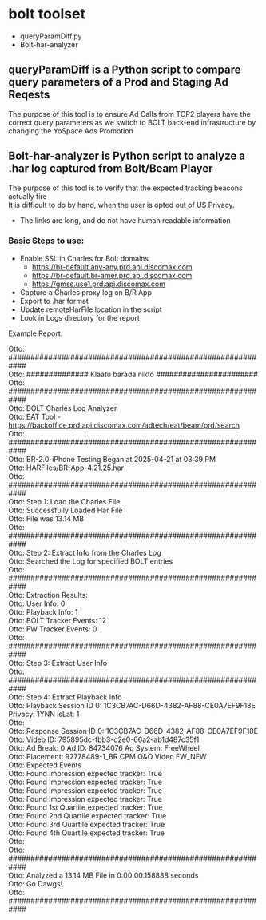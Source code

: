 # bolt toolset

* queryParamDiff.py
* Bolt-har-analyzer

## queryParamDiff is a Python script to compare query parameters of a Prod and Staging Ad Reqests
The purpose of this tool is to ensure Ad Calls from TOP2 players have the correct query parameters as we switch to BOLT back-end infrastructure by changing the YoSpace Ads Promotion  

## Bolt-har-analyzer is Python script to analyze a .har log captured from Bolt/Beam Player
The purpose of this tool is to verify that the expected tracking beacons actually fire  
It is difficult to do by hand, when the user is opted out of US Privacy.  
*  The links are long, and do not have human readable information

### Basic Steps to use:
  
* Enable SSL in Charles for Bolt domains
    * https://br-default.any-any.prd.api.discomax.com
    * https://br-default.br-amer.prd.api.discomax.com
    * https://gmss.use1.prd.api.discomax.com
* Capture a Charles proxy log on B/R App
* Export to .har format
* Update remoteHarFile location in the script
* Look in Logs directory for the report

Example Report:  

Otto: ############################################################  
Otto: ##############  Klaatu barada nikto  #######################  
Otto: ############################################################  
Otto: BOLT Charles Log Analyzer  
Otto: EAT Tool - https://backoffice.prd.api.discomax.com/adtech/eat/beam/prd/search  
Otto: ############################################################  
Otto: BR-2.0-iPhone Testing Began at 2025-04-21 at 03:39 PM  
Otto: HARFiles/BR-App-4.21.25.har  
Otto: ############################################################  
Otto: Step 1: Load the Charles File  
Otto:    Successfully Loaded Har File  
Otto:    File was 13.14 MB  
Otto: ############################################################  
Otto: Step 2: Extract Info from the Charles Log  
Otto:    Searched the Log for specified BOLT entries  
Otto: ############################################################  
Otto: Extraction Results:  
Otto: User Info: 0  
Otto: Playback Info: 1  
Otto: BOLT Tracker Events: 12  
Otto: FW Tracker Events: 0  
Otto: ############################################################  
Otto: Step 3: Extract User Info  
Otto: ############################################################  
Otto: Step 4: Extract Playback Info  
Otto: Playback Session ID 0: 1C3CB7AC-D66D-4382-AF88-CE0A7EF9F18E Privacy: 1YNN isLat: 1  
Otto:  
Otto: Response Session ID 0: 1C3CB7AC-D66D-4382-AF88-CE0A7EF9F18E  
Otto: Video ID: 795895dc-fbb3-c2e0-66a2-ab1d487c35f1  
Otto: Ad Break: 0 Ad ID: 84734076 Ad System: FreeWheel  
Otto: Placement: 92778489-1_BR CPM O&O Video FW_NEW  
Otto: Expected Events  
Otto: Found Impression expected tracker: True  
Otto: Found Impression expected tracker: True  
Otto: Found Impression expected tracker: True  
Otto: Found Impression expected tracker: True  
Otto: Found 1st Quartile expected tracker: True  
Otto: Found 2nd Quartile expected tracker: True  
Otto: Found 3rd Quartile expected tracker: True  
Otto: Found 4th Quartile expected tracker: True  
Otto:  
Otto: ############################################################  
Otto: Analyzed a 13.14 MB File in 0:00:00.158888 seconds  
Otto: Go Dawgs!  
Otto: ############################################################  